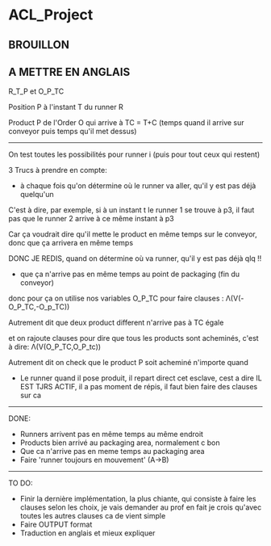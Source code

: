 # ACL_Project

## BROUILLON
## A METTRE EN ANGLAIS

R_T_P et O_P_TC

Position P à l'instant T du runner R

Product P de l'Order O qui arrive à TC = T+C (temps quand il arrive sur conveyor puis temps qu'il met dessus)

---
On test toutes les possibilités pour runner i (puis pour tout ceux qui restent)


3 Trucs à prendre en compte:

  - à chaque fois qu'on détermine où le runner va aller, qu'il y est pas déjà quelqu'un

  C'est à dire, par exemple, si à un instant t le runner 1 se trouve à p3, il faut pas que le runner 2 arrive à ce même instant à p3

  Car ça voudrait dire qu'il mette le product en même temps sur le conveyor, donc que ça arrivera en même temps

  DONC JE REDIS, quand on détermine où va runner, qu'il y est pas déjà qlq !!


  - que ça n'arrive pas en même temps au point de packaging (fin du conveyor)
  
  donc pour ça on utilise nos variables O_P_TC pour faire clauses : Λ(V(-O_P_TC,-O_p_TC))
  
  Autrement dit que deux product different n'arrive pas à TC égale
  
  et on rajoute clauses pour dire que tous les products sont acheminés, c'est à dire:  Λ(V(O_P_TC,O_P_tc))
  
  Autrement dit on check que le product P soit acheminé n'importe quand
  



  - Le runner quand il pose produit, il repart direct cet esclave, cest a dire IL EST TJRS ACTIF, il a pas moment de répis, il faut bien faire des clauses sur ca



---

DONE:
- Runners arrivent pas en même temps au même endroit
- Products bien arrivé au packaging area, normalement c bon
- Que ca n'arrive pas en meme temps au packaging area
- Faire 'runner toujours en mouvement' (A->B)

---

TO DO:
- Finir la dernière implémentation, la plus chiante, qui consiste à faire les clauses selon les choix, je vais demander au prof en fait je crois qu'avec toutes les autres clauses ca de vient simple
- Faire OUTPUT format
- Traduction en anglais et mieux expliquer

